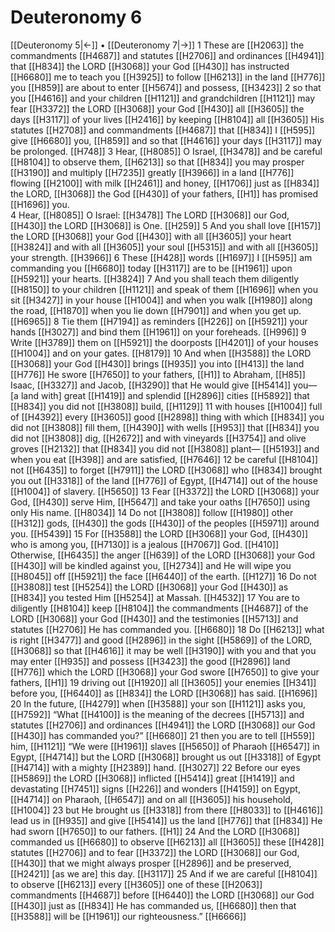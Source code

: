 # Deuteronomy 6
[[Deuteronomy 5|←]] • [[Deuteronomy 7|→]]
1 These are [[H2063]] the commandments [[H4687]] and statutes [[H2706]] and ordinances [[H4941]] that [[H834]] the LORD [[H3068]] your God [[H430]] has instructed [[H6680]] me to teach you [[H3925]] to follow [[H6213]] in the land [[H776]] you [[H859]] are about to enter [[H5674]] and possess, [[H3423]] 
2 so that you [[H4616]] and your children [[H1121]] and grandchildren [[H1121]] may fear [[H3372]] the LORD [[H3068]] your God [[H430]] all [[H3605]] the days [[H3117]] of your lives [[H2416]] by keeping [[H8104]] all [[H3605]] His statutes [[H2708]] and commandments [[H4687]] that [[H834]] I [[H595]] give [[H6680]] you, [[H859]] and so that [[H4616]] your days [[H3117]] may be prolonged. [[H748]] 
3 Hear, [[H8085]] O Israel, [[H3478]] and be careful [[H8104]] to observe them, [[H6213]] so that [[H834]] you may prosper [[H3190]] and multiply [[H7235]] greatly [[H3966]] in a land [[H776]] flowing [[H2100]] with milk [[H2461]] and honey, [[H1706]] just as [[H834]] the LORD, [[H3068]] the God [[H430]] of your fathers, [[H1]] has promised [[H1696]] you.  
4 Hear, [[H8085]] O Israel: [[H3478]] The LORD [[H3068]] our God, [[H430]] the LORD [[H3068]] is One. [[H259]] 
5 And you shall love [[H157]] the LORD [[H3068]] your God [[H430]] with all [[H3605]] your heart [[H3824]] and with all [[H3605]] your soul [[H5315]] and with all [[H3605]] your strength. [[H3966]] 
6 These [[H428]] words [[H1697]] I [[H595]] am commanding you [[H6680]] today [[H3117]] are to be [[H1961]] upon [[H5921]] your hearts. [[H3824]] 
7 And you shall teach them diligently [[H8150]] to your children [[H1121]] and speak of them [[H1696]] when you sit [[H3427]] in your house [[H1004]] and when you walk [[H1980]] along the road, [[H1870]] when you lie down [[H7901]] and when you get up. [[H6965]] 
8 Tie them [[H7194]] as reminders [[H226]] on [[H5921]] your hands [[H3027]] and bind them [[H1961]] on your foreheads. [[H996]] 
9 Write [[H3789]] them on [[H5921]] the doorposts [[H4201]] of your houses [[H1004]] and on your gates. [[H8179]] 
10 And when [[H3588]] the LORD [[H3068]] your God [[H430]] brings [[H935]] you into [[H413]] the land [[H776]] He swore [[H7650]] to your fathers, [[H1]] to Abraham, [[H85]] Isaac, [[H3327]] and Jacob, [[H3290]] that He would give [[H5414]] you—  [a land with] great [[H1419]] and splendid [[H2896]] cities [[H5892]] that [[H834]] you did not [[H3808]] build, [[H1129]] 
11 with houses [[H1004]] full of [[H4392]] every [[H3605]] good [[H2898]] thing with which [[H834]] you did not [[H3808]] fill them, [[H4390]] with wells [[H953]] that [[H834]] you did not [[H3808]] dig, [[H2672]] and with vineyards [[H3754]] and olive groves [[H2132]] that [[H834]] you did not [[H3808]] plant— [[H5193]] and when you eat [[H398]] and are satisfied, [[H7646]] 
12 be careful [[H8104]] not [[H6435]] to forget [[H7911]] the LORD [[H3068]] who [[H834]] brought you out [[H3318]] of the land [[H776]] of Egypt, [[H4714]] out of the house [[H1004]] of slavery. [[H5650]] 
13 Fear [[H3372]] the LORD [[H3068]] your God, [[H430]] serve Him, [[H5647]] and take your oaths [[H7650]] using only His name. [[H8034]] 
14 Do not [[H3808]] follow [[H1980]] other [[H312]] gods, [[H430]] the gods [[H430]] of the peoples [[H5971]] around you. [[H5439]] 
15 For [[H3588]] the LORD [[H3068]] your God, [[H430]] who is among you, [[H7130]] is a jealous [[H7067]] God. [[H410]] Otherwise, [[H6435]] the anger [[H639]] of the LORD [[H3068]] your God [[H430]] will be kindled against you, [[H2734]] and He will wipe you [[H8045]] off [[H5921]] the face [[H6440]] of the earth. [[H127]] 
16 Do not [[H3808]] test [[H5254]] the LORD [[H3068]] your God [[H430]] as [[H834]] you tested Him [[H5254]] at Massah. [[H4532]] 
17 You are to diligently [[H8104]] keep [[H8104]] the commandments [[H4687]] of the LORD [[H3068]] your God [[H430]] and the testimonies [[H5713]] and statutes [[H2706]] He has commanded you. [[H6680]] 
18 Do [[H6213]] what is right [[H3477]] and good [[H2896]] in the sight [[H5869]] of the LORD, [[H3068]] so that [[H4616]] it may be well [[H3190]] with you  and that you may enter [[H935]] and possess [[H3423]] the good [[H2896]] land [[H776]] which the LORD [[H3068]] your God swore [[H7650]] to give your fathers, [[H1]] 
19 driving out [[H1920]] all [[H3605]] your enemies [[H341]] before you, [[H6440]] as [[H834]] the LORD [[H3068]] has said. [[H1696]] 
20 In the future, [[H4279]] when [[H3588]] your son [[H1121]] asks you, [[H7592]] “What [[H4100]] is the meaning of the decrees [[H5713]] and statutes [[H2706]] and ordinances [[H4941]] the LORD [[H3068]] our God [[H430]] has commanded you?” [[H6680]] 
21 then you are to tell [[H559]] him, [[H1121]] “We were [[H1961]] slaves [[H5650]] of Pharaoh [[H6547]] in Egypt, [[H4714]] but the LORD [[H3068]] brought us out [[H3318]] of Egypt [[H4714]] with a mighty [[H2389]] hand. [[H3027]] 
22 Before our eyes [[H5869]] the LORD [[H3068]] inflicted [[H5414]] great [[H1419]] and devastating [[H7451]] signs [[H226]] and wonders [[H4159]] on Egypt, [[H4714]] on Pharaoh, [[H6547]] and on all [[H3605]] his household, [[H1004]] 
23 but He brought us [[H3318]] from there [[H8033]] to [[H4616]] lead us in [[H935]] and give [[H5414]] us the land [[H776]] that [[H834]] He had sworn [[H7650]] to our fathers. [[H1]] 
24 And the LORD [[H3068]] commanded us [[H6680]] to observe [[H6213]] all [[H3605]] these [[H428]] statutes [[H2706]] and to fear [[H3372]] the LORD [[H3068]] our God, [[H430]] that we might always prosper [[H2896]] and be preserved, [[H2421]] [as we are] this day. [[H3117]] 
25 And if we are careful [[H8104]] to observe [[H6213]] every [[H3605]] one of these [[H2063]] commandments [[H4687]] before [[H6440]] the LORD [[H3068]] our God [[H430]] just as [[H834]] He has commanded us, [[H6680]] then that [[H3588]] will be [[H1961]] our  righteousness.” [[H6666]] 
